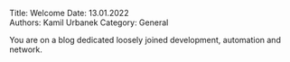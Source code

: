 Title: Welcome
Date: 13.01.2022  
Authors: Kamil Urbanek
Category: General

You are on a blog dedicated loosely joined development, automation and network.


